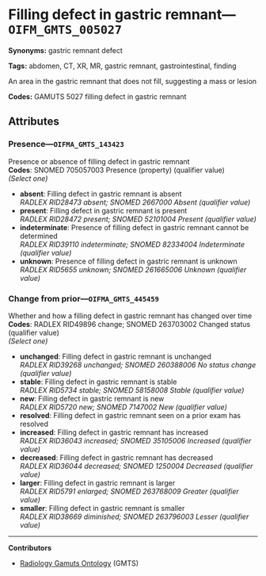 # Filling defect in gastric remnant—`OIFM_GMTS_005027`

**Synonyms:** gastric remnant defect

**Tags:** abdomen, CT, XR, MR, gastric remnant, gastrointestinal, finding

An area in the gastric remnant that does not fill, suggesting a mass or lesion

**Codes:** GAMUTS 5027 filling defect in gastric remnant

## Attributes

### Presence—`OIFMA_GMTS_143423`

Presence or absence of filling defect in gastric remnant  
**Codes**: SNOMED 705057003 Presence (property) (qualifier value)  
*(Select one)*

- **absent**: Filling defect in gastric remnant is absent  
_RADLEX RID28473 absent; SNOMED 2667000 Absent (qualifier value)_
- **present**: Filling defect in gastric remnant is present  
_RADLEX RID28472 present; SNOMED 52101004 Present (qualifier value)_
- **indeterminate**: Presence of filling defect in gastric remnant cannot be determined  
_RADLEX RID39110 indeterminate; SNOMED 82334004 Indeterminate (qualifier value)_
- **unknown**: Presence of filling defect in gastric remnant is unknown  
_RADLEX RID5655 unknown; SNOMED 261665006 Unknown (qualifier value)_

### Change from prior—`OIFMA_GMTS_445459`

Whether and how a filling defect in gastric remnant has changed over time  
**Codes**: RADLEX RID49896 change; SNOMED 263703002 Changed status (qualifier value)  
*(Select one)*

- **unchanged**: Filling defect in gastric remnant is unchanged  
_RADLEX RID39268 unchanged; SNOMED 260388006 No status change (qualifier value)_
- **stable**: Filling defect in gastric remnant is stable  
_RADLEX RID5734 stable; SNOMED 58158008 Stable (qualifier value)_
- **new**: Filling defect in gastric remnant is new  
_RADLEX RID5720 new; SNOMED 7147002 New (qualifier value)_
- **resolved**: Filling defect in gastric remnant seen on a prior exam has resolved  
- **increased**: Filling defect in gastric remnant has increased  
_RADLEX RID36043 increased; SNOMED 35105006 Increased (qualifier value)_
- **decreased**: Filling defect in gastric remnant has decreased  
_RADLEX RID36044 decreased; SNOMED 1250004 Decreased (qualifier value)_
- **larger**: Filling defect in gastric remnant is larger  
_RADLEX RID5791 enlarged; SNOMED 263768009 Greater (qualifier value)_
- **smaller**: Filling defect in gastric remnant is smaller  
_RADLEX RID38669 diminished; SNOMED 263796003 Lesser (qualifier value)_

---

**Contributors**

- [Radiology Gamuts Ontology](https://gamuts.net/) (GMTS)